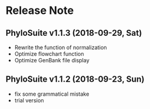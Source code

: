 # Release Note

## PhyloSuite v1.1.3 (2018-09-29, Sat)
+ Rewrite the function of normalization
+ Optimize flowchart function
+ Optimize GenBank file display

## PhyloSuite v1.1.2 (2018-09-23, Sun)
+ fix some grammatical mistake 
+ trial version

